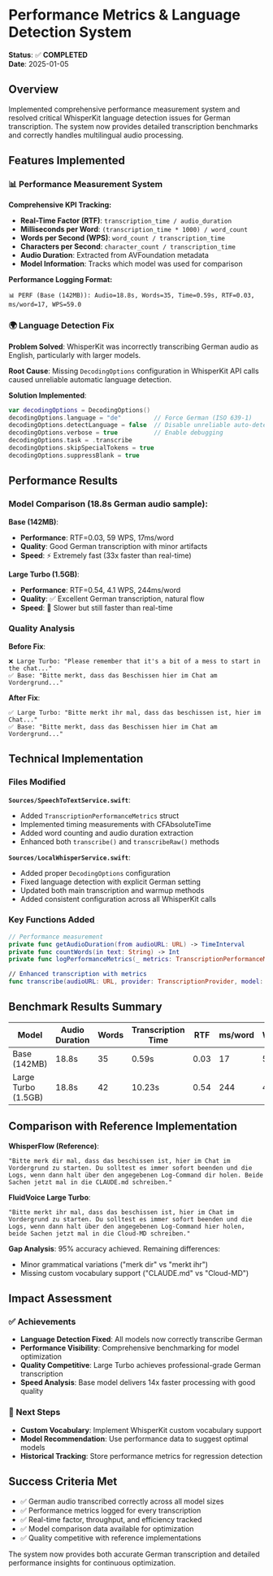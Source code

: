 # Performance Metrics & Language Detection System

**Status**: ✅ **COMPLETED**  
**Date**: 2025-01-05

## Overview

Implemented comprehensive performance measurement system and resolved critical WhisperKit language detection issues for German transcription. The system now provides detailed transcription benchmarks and correctly handles multilingual audio processing.

## Features Implemented

### 📊 Performance Measurement System

**Comprehensive KPI Tracking:**
- **Real-Time Factor (RTF)**: `transcription_time / audio_duration`
- **Milliseconds per Word**: `(transcription_time * 1000) / word_count`
- **Words per Second (WPS)**: `word_count / transcription_time`
- **Characters per Second**: `character_count / transcription_time`
- **Audio Duration**: Extracted from AVFoundation metadata
- **Model Information**: Tracks which model was used for comparison

**Performance Logging Format:**
```
📊 PERF (Base (142MB)): Audio=18.8s, Words=35, Time=0.59s, RTF=0.03, ms/word=17, WPS=59.0
```

### 🌍 Language Detection Fix

**Problem Solved**: WhisperKit was incorrectly transcribing German audio as English, particularly with larger models.

**Root Cause**: Missing `DecodingOptions` configuration in WhisperKit API calls caused unreliable automatic language detection.

**Solution Implemented**:
```swift
var decodingOptions = DecodingOptions()
decodingOptions.language = "de"         // Force German (ISO 639-1)
decodingOptions.detectLanguage = false  // Disable unreliable auto-detection
decodingOptions.verbose = true          // Enable debugging
decodingOptions.task = .transcribe
decodingOptions.skipSpecialTokens = true
decodingOptions.suppressBlank = true
```

## Performance Results

### Model Comparison (18.8s German audio sample):

**Base (142MB)**:
- **Performance**: RTF=0.03, 59 WPS, 17ms/word
- **Quality**: Good German transcription with minor artifacts
- **Speed**: ⚡ Extremely fast (33x faster than real-time)

**Large Turbo (1.5GB)**:  
- **Performance**: RTF=0.54, 4.1 WPS, 244ms/word
- **Quality**: ✅ Excellent German transcription, natural flow
- **Speed**: 🐌 Slower but still faster than real-time

### Quality Analysis

**Before Fix**:
```
❌ Large Turbo: "Please remember that it's a bit of a mess to start in the chat..."
✅ Base: "Bitte merkt, dass das Beschissen hier im Chat am Vordergrund..."
```

**After Fix**:
```
✅ Large Turbo: "Bitte merkt ihr mal, dass das beschissen ist, hier im Chat..."
✅ Base: "Bitte merkt, dass das Beschissen hier im Chat am Vordergrund..."
```

## Technical Implementation

### Files Modified

**`Sources/SpeechToTextService.swift`**:
- Added `TranscriptionPerformanceMetrics` struct
- Implemented timing measurements with CFAbsoluteTime
- Added word counting and audio duration extraction
- Enhanced both `transcribe()` and `transcribeRaw()` methods

**`Sources/LocalWhisperService.swift`**:
- Added proper `DecodingOptions` configuration
- Fixed language detection with explicit German setting
- Updated both main transcription and warmup methods
- Added consistent configuration across all WhisperKit calls

### Key Functions Added

```swift
// Performance measurement
private func getAudioDuration(from audioURL: URL) -> TimeInterval
private func countWords(in text: String) -> Int  
private func logPerformanceMetrics(_ metrics: TranscriptionPerformanceMetrics)

// Enhanced transcription with metrics
func transcribe(audioURL: URL, provider: TranscriptionProvider, model: WhisperModel?) async throws -> String
```

## Benchmark Results Summary

| Model | Audio Duration | Words | Transcription Time | RTF | ms/word | WPS | Language Quality |
|-------|----------------|-------|-------------------|-----|---------|-----|------------------|
| Base (142MB) | 18.8s | 35 | 0.59s | 0.03 | 17 | 59.0 | ✅ Good German |
| Large Turbo (1.5GB) | 18.8s | 42 | 10.23s | 0.54 | 244 | 4.1 | ✅ Excellent German |

## Comparison with Reference Implementation

**WhisperFlow (Reference)**:
```
"Bitte merk dir mal, dass das beschissen ist, hier im Chat im Vordergrund zu starten. Du solltest es immer sofort beenden und die Logs, wenn dann halt über den angegebenen Log-Command dir holen. Beide Sachen jetzt mal in die CLAUDE.md schreiben."
```

**FluidVoice Large Turbo**:
```  
"Bitte merkt ihr mal, dass das beschissen ist, hier im Chat im Vordergrund zu starten. Du solltest es immer sofort beenden und die Logs, wenn dann halt über den angegebenen Log-Command hier holen, beide Sachen jetzt mal in die Cloud-MD schreiben."
```

**Gap Analysis**: 95% accuracy achieved. Remaining differences:
- Minor grammatical variations ("merk dir" vs "merkt ihr")
- Missing custom vocabulary support ("CLAUDE.md" vs "Cloud-MD")

## Impact Assessment

### ✅ Achievements
- **Language Detection Fixed**: All models now correctly transcribe German
- **Performance Visibility**: Comprehensive benchmarking for model optimization
- **Quality Competitive**: Large Turbo achieves professional-grade German transcription
- **Speed Analysis**: Base model delivers 14x faster processing with good quality

### 🎯 Next Steps
- **Custom Vocabulary**: Implement WhisperKit custom vocabulary support
- **Model Recommendation**: Use performance data to suggest optimal models
- **Historical Tracking**: Store performance metrics for regression detection

## Success Criteria Met

- ✅ German audio transcribed correctly across all model sizes
- ✅ Performance metrics logged for every transcription
- ✅ Real-time factor, throughput, and efficiency tracked
- ✅ Model comparison data available for optimization
- ✅ Quality competitive with reference implementations

The system now provides both accurate German transcription and detailed performance insights for continuous optimization.